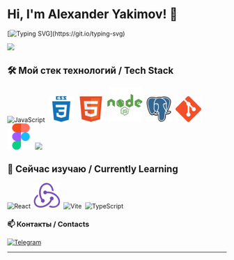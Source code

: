 # **Hi, I'm Alexander Yakimov!** 👋

[![Typing SVG](https://readme-typing-svg.demolab.com?font=Fira+Code&pause=1000&color=1DA1F2&width=435&lines=Junior+Frontend+developer;Люблю+код,+кофе+и+айти-мемасы;Хочу+зепку+как+у+Дурова!)](https://git.io/typing-svg)

<div>
    <img src="https://gifs.obs.ru-moscow-1.hc.sbercloud.ru/12da1b69a46b6755e3344f154046638563b9f3ee13bef198c81ca82d7055be6b.gif" />
</div>

## 🛠 Мой стек технологий / Tech Stack

<div>
  <img src="https://camo.githubusercontent.com/9f44b299b7e1173e15c41a2bb04863ca5e78c81ab947283d3b6f6475871b8f60/68747470733a2f2f74656368737461636b2d67656e657261746f722e76657263656c2e6170702f6a732d69636f6e2e737667" title="JavaScript" alt="JavaScript" width="90"/>&nbsp;
  <img src="https://github.com/devicons/devicon/blob/master/icons/css3/css3-plain-wordmark.svg"  title="CSS3" alt="CSS" width="60" height="60"/>&nbsp;
  <img src="https://github.com/devicons/devicon/blob/master/icons/html5/html5-original.svg" title="HTML5" alt="HTML" width="60" height="60"/>&nbsp;
  <img src="https://raw.githubusercontent.com/devicons/devicon/ca28c779441053191ff11710fe24a9e6c23690d6/icons/nodejs/nodejs-plain-wordmark.svg" title="NodeJS" alt="NodeJS" width="80" height="80"/>&nbsp;
  <img src="https://raw.githubusercontent.com/devicons/devicon/ca28c779441053191ff11710fe24a9e6c23690d6/icons/postgresql/postgresql-original.svg"  title="PostgreSQL" alt="PostgreSQL" width="60" height="60" text="white" />&nbsp;
  <img src="https://raw.githubusercontent.com/devicons/devicon/ca28c779441053191ff11710fe24a9e6c23690d6/icons/git/git-plain.svg" title="Git" alt="Git" width="60" height="60"/>
  <img src="https://github.com/devicons/devicon/blob/master/icons/figma/figma-original.svg" title="Figma" alt="Figma" width="60" height="60" />
  <a href="https://www.codewars.com/users/Bronkss"><img src="https://gifs.obs.ru-moscow-1.hc.sbercloud.ru/b278d8cdcdc5eb790d16c90921b8435fe529d0ee3866c3acc7ebee34d2ce41e4.gif" height="60"/></a>
</div>

## 🌱 Сейчас изучаю / Currently Learning 
<div>
    <img src="https://camo.githubusercontent.com/0fcf9befefc83e207ed36bdeb3ac4f6c99132571ddb0f44e7a6ac872b0723352/68747470733a2f2f74656368737461636b2d67656e657261746f722e76657263656c2e6170702f72656163742d69636f6e2e737667" title="React" alt="React" width="60" height="60"/>&nbsp;
    <img src="https://github.com/devicons/devicon/blob/master/icons/redux/redux-original.svg" title="Redux" alt="Redux " width="60" height="60"/>&nbsp;
    <img src="https://icon.icepanel.io/Technology/svg/Vite.js.svg" title="Vite" alt="Vite" width="60" height="60"/>&nbsp;
    <img src="https://camo.githubusercontent.com/dd2c84af43a6c56860d910c605d51d058a28213431a42e422dcb6a62ab53d14a/68747470733a2f2f74656368737461636b2d67656e657261746f722e76657263656c2e6170702f74732d69636f6e2e737667" title="TypeScript" alt="TypeScript" width="90" />&nbsp;
</div>

### 📫 Контакты / Contacts 
<div>
  <a href="https://t.me/boroda_slim">
    <img src="https://img.shields.io/badge/Telegram-26A5E4?logo=telegram&logoColor=white" alt="Telegram" width="145"/>
  </a>
</div>

<hr>

<img src="https://komarev.com/ghpvc/?username=Bronkss&style=flat-square&color=blue" width="150" alt=""/>
